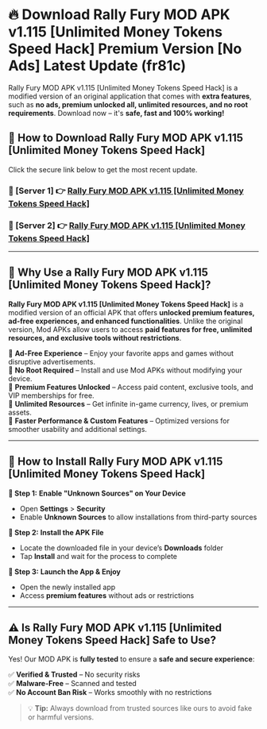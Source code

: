 # 🔥 Download Rally Fury MOD APK v1.115 [Unlimited Money Tokens Speed Hack] Premium Version [No Ads] Latest Update (fr81c) 

Rally Fury MOD APK v1.115 [Unlimited Money Tokens Speed Hack] is a modified version of an original application that comes with **extra features**, such as **no ads, premium unlocked all, unlimited resources, and no root requirements**. Download now – it's **safe, fast and 100% working!**

## **📱 How to Download Rally Fury MOD APK v1.115 [Unlimited Money Tokens Speed Hack]**  

Click the secure link below to get the most recent update.  

 ### **📌 [Server 1] 👉** [Rally Fury MOD APK v1.115 [Unlimited Money Tokens Speed Hack]](https://apkcomod.com?title=Rally_Fury_MOD_APK_v1.115_[Unlimited_Money_Tokens_Speed_Hack])

 ### **📌 [Server 2] 👉** [Rally Fury MOD APK v1.115 [Unlimited Money Tokens Speed Hack]](https://apkcomod.com?title=Rally_Fury_MOD_APK_v1.115_[Unlimited_Money_Tokens_Speed_Hack])

---

## **🤖 Why Use a Rally Fury MOD APK v1.115 [Unlimited Money Tokens Speed Hack]?**  

**Rally Fury MOD APK v1.115 [Unlimited Money Tokens Speed Hack]** is a modified version of an official APK that offers **unlocked premium features, ad-free experiences, and enhanced functionalities**. Unlike the original version, Mod APKs allow users to access **paid features for free, unlimited resources, and exclusive tools without restrictions**.

🔽 **Ad-Free Experience** – Enjoy your favorite apps and games without disruptive advertisements.  
🔽 **No Root Required** – Install and use Mod APKs without modifying your device.  
🔽 **Premium Features Unlocked** – Access paid content, exclusive tools, and VIP memberships for free.  
🔽 **Unlimited Resources** – Get infinite in-game currency, lives, or premium assets.  
🔽 **Faster Performance & Custom Features** – Optimized versions for smoother usability and additional settings.  

---

## **🚀 How to Install Rally Fury MOD APK v1.115 [Unlimited Money Tokens Speed Hack]**  

**🔹 Step 1:** **Enable "Unknown Sources" on Your Device**  
- Open **Settings** > **Security**  
- Enable **Unknown Sources** to allow installations from third-party sources  

**🔹 Step 2:** **Install the APK File**  
- Locate the downloaded file in your device’s **Downloads** folder  
- Tap **Install** and wait for the process to complete  

**🔹 Step 3:** **Launch the App & Enjoy**  
- Open the newly installed app  
- Access **premium features** without ads or restrictions  

---

## **⚠️ Is Rally Fury MOD APK v1.115 [Unlimited Money Tokens Speed Hack] Safe to Use?**  

Yes! Our MOD APK is **fully tested** to ensure a **safe and secure experience**:

✅ **Verified & Trusted** – No security risks  
✅ **Malware-Free** – Scanned and tested  
✅ **No Account Ban Risk** – Works smoothly with no restrictions  

> 💡 **Tip:** Always download from trusted sources like ours to avoid fake or harmful versions.